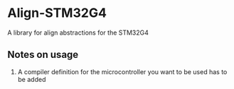 # Align-STM32G4
 A library for align abstractions for the STM32G4

## Notes on usage
1. A compiler definition for the microcontroller you want to be used has to be added